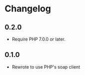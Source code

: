 # Changelog

## 0.2.0

 * Require PHP 7.0.0 or later.

## 0.1.0

 * Rewrote to use PHP's soap client
